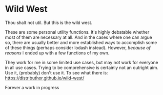 # Wild West

Thou shalt not util. But this is the wild west.

These are some personal utility functions. It's highly debatable whether most of them are necessary at all. And in the cases where one can argue so, there are usually better and more established ways to accomplish some of these things (perhaps consider lodash instead). However, _because of reasons_ I ended up with a few functions of my own.

They work for me in some limited use cases, but may not work for everyone in all use cases. Trying to be comprehensive is certainly not an outright aim. Use it, (probably) don't use it. To see what there is: https://distributhor.github.io/wild-west/

Forever a work in progress
